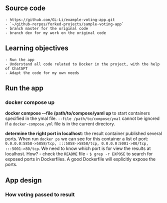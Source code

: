 ## Source code
    - https://github.com/GL-Li/example-voting-app.git
    - `~/github-rerpos/forked-projects/sample-voting-app`
    - branch master for the original code
    - branch dev for my work on the original code

## Learning objectives
    - Run the app
    - Understand all code related to Docker in the project, with the help of ChatGPT
    - Adapt the code for my own needs

## Run the app

### docker compose up

**docker compose --file /path/to/compose/yaml up** to start containers specified in the ymal file. `--file /path/to/compose/ynal` cannot be ignored if a `docker-compose.yml` file is in the current directory.

**determine the right port in localhost**: the result container published several ports. When run `docker ps` we can see for this container a list of port: `0.0.0.0:5858->5858/tcp, :::5858->5858/tcp, 0.0.0.0:5001->80/tcp, :::5001->80/tcp`. We need to know which port is for view the results at localhost. How?
    - check the `README` file
    - `$ grep -r EXPOSE` to search for exposed ports in Dockerfiles. A good Dockerfile will explicitly expose the ports.

## App design

### How voting passed to result


